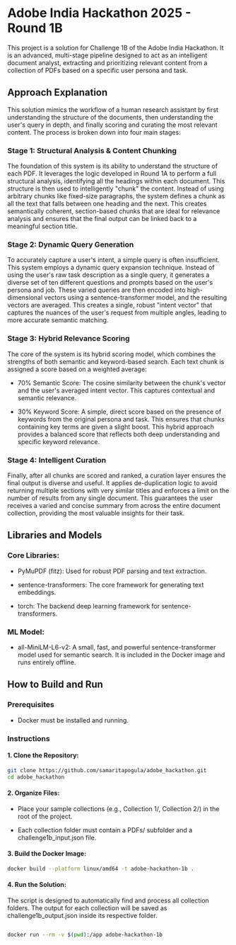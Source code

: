 # Adobe India Hackathon 2025 - Round 1B 
This project is a solution for Challenge 1B of the Adobe India Hackathon. It is an advanced, multi-stage pipeline designed to act as an intelligent document analyst, extracting and prioritizing relevant content from a collection of PDFs based on a specific user persona and task.

## Approach Explanation 
This solution mimics the workflow of a human research assistant by first understanding the structure of the documents, then understanding the user's query in depth, and finally scoring and curating the most relevant content. The process is broken down into four main stages:

### Stage 1: Structural Analysis & Content Chunking
The foundation of this system is its ability to understand the structure of each PDF. It leverages the logic developed in Round 1A to perform a full structural analysis, identifying all the headings within each document. This structure is then used to intelligently "chunk" the content. Instead of using arbitrary chunks like fixed-size paragraphs, the system defines a chunk as all the text that falls between one heading and the next. This creates semantically coherent, section-based chunks that are ideal for relevance analysis and ensures that the final output can be linked back to a meaningful section title.

### Stage 2: Dynamic Query Generation
To accurately capture a user's intent, a simple query is often insufficient. This system employs a dynamic query expansion technique. Instead of using the user's raw task description as a single query, it generates a diverse set of ten different questions and prompts based on the user's persona and job. These varied queries are then encoded into high-dimensional vectors using a sentence-transformer model, and the resulting vectors are averaged. This creates a single, robust "intent vector" that captures the nuances of the user's request from multiple angles, leading to more accurate semantic matching.

### Stage 3: Hybrid Relevance Scoring
The core of the system is its hybrid scoring model, which combines the strengths of both semantic and keyword-based search. Each text chunk is assigned a score based on a weighted average:

* 70% Semantic Score: The cosine similarity between the chunk's vector and the user's averaged intent vector. This captures contextual and semantic relevance.

* 30% Keyword Score: A simple, direct score based on the presence of keywords from the original persona and task. This ensures that chunks containing key terms are given a slight boost.
This hybrid approach provides a balanced score that reflects both deep understanding and specific keyword relevance.

### Stage 4: Intelligent Curation
Finally, after all chunks are scored and ranked, a curation layer ensures the final output is diverse and useful. It applies de-duplication logic to avoid returning multiple sections with very similar titles and enforces a limit on the number of results from any single document. This guarantees the user receives a varied and concise summary from across the entire document collection, providing the most valuable insights for their task.

## Libraries and Models
### Core Libraries:
* PyMuPDF (fitz): Used for robust PDF parsing and text extraction.

* sentence-transformers: The core framework for generating text embeddings.

* torch: The backend deep learning framework for sentence-transformers.

### ML Model:

* all-MiniLM-L6-v2: A small, fast, and powerful sentence-transformer model used for semantic search. It is included in the Docker image and runs entirely offline.

## How to Build and Run
### Prerequisites

* Docker must be installed and running.

### Instructions

#### 1. Clone the Repository:
```Bash
git clone https://github.com/samaritapogula/adobe_hackathon.git
cd adobe_hackathon
```
#### 2. Organize Files:

* Place your sample collections (e.g., Collection 1/, Collection 2/) in the root of the project.

* Each collection folder must contain a PDFs/ subfolder and a challenge1b_input.json file.

#### 3. Build the Docker Image:

```Bash
docker build --platform linux/amd64 -t adobe-hackathon-1b .
```

#### 4. Run the Solution:
The script is designed to automatically find and process all collection folders. The output for each collection will be saved as challenge1b_output.json inside its respective folder.

```Bash

docker run --rm -v $(pwd):/app adobe-hackathon-1b
```
